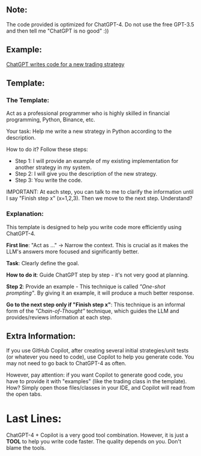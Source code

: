 ## Note: 
The code provided is optimized for ChatGPT-4. Do not use the free GPT-3.5 and then tell me "ChatGPT is no good" :))

## Example:
[ChatGPT writes code for a new trading strategy](https://chatgpt.com/share/429c8fa1-e84e-4075-8656-d6ddcaf7d73a)

## Template:

### The Template:

Act as a professional programmer who is highly skilled in financial programming, Python, Binance, etc.

Your task: Help me write a new strategy in Python according to the description.

How to do it? Follow these steps:
- Step 1: I will provide an example of my existing implementation for another strategy in my system.
- Step 2: I will give you the description of the new strategy.
- Step 3: You write the code.

IMPORTANT: At each step, you can talk to me to clarify the information until I say "Finish step x" (x=1,2,3). Then we move to the next step. Understand?

### Explanation:  
This template is designed to help you write code more efficiently using ChatGPT-4.

**First line**: "Act as ..." -> Narrow the context. This is crucial as it makes the LLM's answers more focused and significantly better.

**Task**: Clearly define the goal.

**How to do it**: Guide ChatGPT step by step - it's not very good at planning.

**Step 2**: Provide an example - This technique is called _"One-shot prompting"_. By giving it an example, it will produce a much better response.

**Go to the next step only if "Finish step x"**: This technique is an informal form of the _"Chain-of-Thought"_ technique, which guides the LLM and provides/reviews information at each step.

## Extra Information:
If you use GitHub Copilot, after creating several initial strategies/unit tests (or whatever you need to code), use Copilot to help you generate code. You may not need to go back to ChatGPT-4 as often.

However, pay attention: if you want Copilot to generate good code, you have to provide it with "examples" (like the trading class in the template). 
How? Simply open those files/classes in your IDE, and Copilot will read from the open tabs.

# Last Lines:
ChatGPT-4 + Copilot is a very good tool combination. However, it is just a **TOOL** to help you write code faster. The quality depends on you. 
Don't blame the tools.